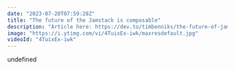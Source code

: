 ```yaml
---
date: "2023-07-20T07:59:28Z"
title: "The future of the Jamstack is composable"
description: "Article here: https://dev.to/timbenniks/the-future-of-jamstack-is-composable-3m7g\n\nIn modern web architecture, we are faced with the daunting task of composing headless sources together into a cohesive experience that feels like one system for all stakeholders. Many consider the roadblocks to be technical, but they are also organisational. This is mainly because there is no more centre of the universe - the origin server - that controls everything. Headless sources are API-first and need to be integrated to create a website or app. Without an origin server, content editors, marketers and developers alike need to connect to different systems to get things done. Mildly put, this is a struggle and, in the words of actual people I’ve worked with: a dumpster fire.\n\nIn this video:\nYou will learn about the two things you need to create high quality, easy to manage, secure and performant front-ends that don't make a bespoke architecture or a monolith of modern tech.\n\n1. Use the Jamstack with your favourite framework and host on your favourite CDN.\n2. Behind it all, you have an orchestration platform that is vendor agnostic, has a killer SDK and gives all team members the ability to compose content without bothering developers.\n\nCombining these two things will make your digital pipeline run smoothly and future proof the investments made. You can add legacy platforms as data sources if you have the right orchestration platform. You can slowly but surely transition away from them without doing a big-bang change offering big brands a safe path into the future."
image: "https://i.ytimg.com/vi/4TuixEx-iwk/maxresdefault.jpg"
videoId: "4TuixEx-iwk"
---
```


undefined